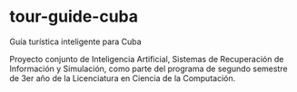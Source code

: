 # tour-guide-cuba
Guía turística inteligente para Cuba

Proyecto conjunto de Inteligencia Artificial, Sistemas de Recuperación de Información y Simulación, como parte del programa de segundo semestre de 3er año de la Licenciatura en Ciencia de la Computación.
